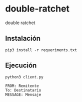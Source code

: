 # double-ratchet
double ratchet

## Instalación
```
pip3 install -r requeriments.txt
```
## Ejecución
```
python3 client.py

FROM: Remitente
To: Destinatario
MESSAGE: Mensaje
```
